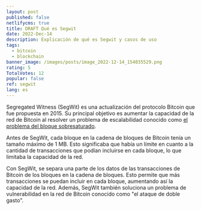 ```yaml
---
layout: post
published: false
netlifycms: true
title: DRAFT Qué es Segwit
date: 2022-Dec-14
description: Explicación de qué es Segwit y casos de uso
tags:
  - bitcoin
  - blockchain
banner_image: /images/posts/image_2022-12-14_154035529.png
rating: 5
TotalVotes: 12
popular: false
ref: segwit
lang: es
---
```

Segregated Witness (SegWit) es una actualización del protocolo Bitcoin que fue propuesta en 2015. Su principal objetivo es aumentar la capacidad de la red de Bitcoin al resolver un problema de escalabilidad conocido como [el problema del bloque sobresaturado](https://criptomo.com/problema-escalabilidad/).

Antes de SegWit, cada bloque en la cadena de bloques de Bitcoin tenía un tamaño máximo de 1 MB. Esto significaba que había un límite en cuanto a la cantidad de transacciones que podían incluirse en cada bloque, lo que limitaba la capacidad de la red.

Con SegWit, se separa una parte de los datos de las transacciones de Bitcoin de los bloques en la cadena de bloques. Esto permite que más transacciones se puedan incluir en cada bloque, aumentando así la capacidad de la red. Además, SegWit también soluciona un problema de vulnerabilidad en la red de Bitcoin conocido como "el ataque de doble gasto".